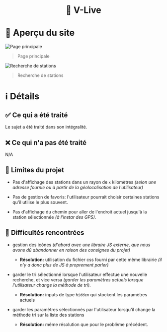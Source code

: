 <h1 align="center">🚴 V-Live</h1>


# 📸 Aperçu du site

![Page principale](https://i.imgur.com/kSBpZob.jpg)
> Page principale

![Recherche de stations](https://i.imgur.com/zLW8sgg.png)
> Recherche de stations


# ℹ️ Détails

## ✅ Ce qui a été traité

Le sujet a été traité dans son intégralité.


## ❌ Ce qui n'a pas été traité 

N/A


## 🤔 Limites du projet

- Pas d'affichage des stations dans un rayon de `x` kilomètres
*(selon une adresse fournie ou à partir de la géolocalisation de l'utilisateur)*

- Pas de gestion de favoris: l'utilisateur pourrait choisir certaines
stations qu'il utilise le plus souvent.

- Pas d'affichage du chemin pour aller de l'endroit actuel jusqu'à la
station sélectionnée *(à l'instar des GPS)*.


## 🔧 Difficultés rencontrées

- gestion des icônes *(d'abord avec une libraire JS externe,
  que nous avons dû abandonner en raison des consignes du projet)*
     * **Résolution:** utilisation du fichier css fourni par cette
        même librairie *(il n'y a donc plus de JS à proprement parler)*

- garder le tri sélectionné lorsque l'utilisateur effectue une
  nouvelle recherche, et vice versa *(garder les paramètres actuels
  lorsque l'utilisateur change la méthode de tri)*.
     * **Résolution:** inputs de type `hidden` qui stockent les
     paramètres actuels

- garder les paramètres sélectionnés par l'utilisateur lorsqu'il change
  la méthode tri sur la liste des stations
     * **Résolution:** même résolution que pour le problème précédent.


